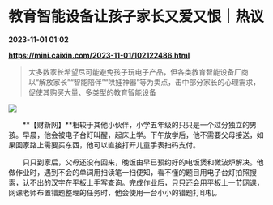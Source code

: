 # 教育智能设备让孩子家长又爱又恨｜热议

**2023-11-01 01:02**

**https://mini.caixin.com/2023-11-01/102122486.html**

> 大多数家长希望尽可能避免孩子玩电子产品，但各类教育智能设备厂商以“解放家长”“智能陪伴”“哄娃神器”等为卖点，击中部分家长的心理需求，促使其购买大量、多类型的教育智能设备

  

![](https://img.caixin.com/2023-11-01/169879917684594_840_560.jpg)

  

　　**【财新网】**相较于其他小伙伴，小学五年级的只只是一个过分独立的男孩。早晨，他会被电子台灯叫醒，起床上学。下午放学后，他不需要父母接送，如果回家路上需要买东西，他可以直接打开儿童手表扫码支付。

　　只只到家后，父母还没有回来，晚饭由早已预约好的电饭煲和微波炉解决。他做作业时，遇到不会的单词用扫读笔一扫便知，看不懂的题目用电子台灯拍照搜索，认不出的汉字在平板上手写查询。完成作业后，只只还会用平板上一节网课，网课老师布置错题整理的任务时，他会使用一台小小的错题打印机。